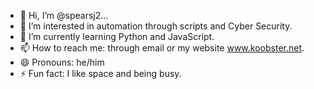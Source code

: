 - 👋 Hi, I’m @spearsj2...
- 👀 I’m interested in automation through scripts and Cyber Security.
- 🌱 I’m currently learning Python and JavaScript.
- 📫 How to reach me: through email or my website www.koobster.net.
- 😄 Pronouns: he/him
- ⚡ Fun fact: I like space and being busy.

<!---
spearsj2/spearsj2 is a ✨ special ✨ repository because its `README.md` (this file) appears on your GitHub profile.
You can click the Preview link to take a look at your changes.
--->
